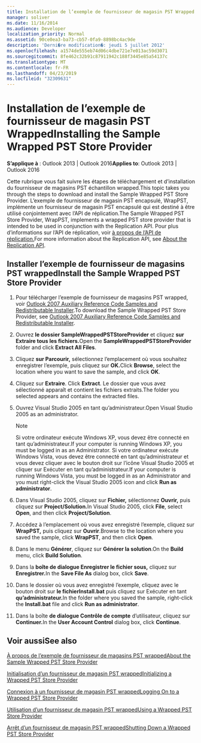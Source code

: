 ```yaml
---
title: Installation de l’exemple de fournisseur de magasin PST Wrapped
manager: soliver
ms.date: 11/16/2014
ms.audience: Developer
localization_priority: Normal
ms.assetid: 90ce0ea3-ba73-cb57-0fa9-8898bc4ac9de
description: 'Derni�re modification�: jeudi 5 juillet 2012'
ms.openlocfilehash: a1574de555eb74d06c4dbe721e7e013ac59d3071
ms.sourcegitcommit: 8fe462c32b91c87911942c188f3445e85a54137c
ms.translationtype: MT
ms.contentlocale: fr-FR
ms.lasthandoff: 04/23/2019
ms.locfileid: "32309631"
---
```

# <a name="installing-the-sample-wrapped-pst-store-provider"></a><span data-ttu-id="09bbd-103">Installation de l’exemple de fournisseur de magasin PST Wrapped</span><span class="sxs-lookup"><span data-stu-id="09bbd-103">Installing the Sample Wrapped PST Store Provider</span></span>

  
  
<span data-ttu-id="09bbd-104">**S’applique à** : Outlook 2013 | Outlook 2016</span><span class="sxs-lookup"><span data-stu-id="09bbd-104">**Applies to**: Outlook 2013 | Outlook 2016</span></span> 
  
<span data-ttu-id="09bbd-105">Cette rubrique vous fait suivre les étapes de téléchargement et d’installation du fournisseur de magasins PST échantillon wrapped.</span><span class="sxs-lookup"><span data-stu-id="09bbd-105">This topic takes you through the steps to download and install the Sample Wrapped PST Store Provider.</span></span> <span data-ttu-id="09bbd-106">L’exemple de fournisseur de magasin PST encapsulé, WrapPST, implémente un fournisseur de magasin PST encapsulé qui est destiné à être utilisé conjointement avec l’API de réplication.</span><span class="sxs-lookup"><span data-stu-id="09bbd-106">The Sample Wrapped PST Store Provider, WrapPST, implements a wrapped PST store provider that is intended to be used in conjunction with the Replication API.</span></span> <span data-ttu-id="09bbd-107">Pour plus d’informations sur l’API de réplication, voir [à propos de l’API de réplication.](about-the-replication-api.md)</span><span class="sxs-lookup"><span data-stu-id="09bbd-107">For more information about the Replication API, see [About the Replication API](about-the-replication-api.md).</span></span>
  
## <a name="install-the-sample-wrapped-pst-store-provider"></a><span data-ttu-id="09bbd-108">Installer l’exemple de fournisseur de magasins PST wrapped</span><span class="sxs-lookup"><span data-stu-id="09bbd-108">Install the Sample Wrapped PST Store Provider</span></span>

1. <span data-ttu-id="09bbd-109">Pour télécharger l’exemple de fournisseur de magasins PST wrapped, voir [Outlook 2007 Auxiliary Reference Code Samples and Redistributable Installer](https://www.microsoft.com/en-us/download/details.aspx?id=24102).</span><span class="sxs-lookup"><span data-stu-id="09bbd-109">To download the Sample Wrapped PST Store Provider, see [Outlook 2007 Auxiliary Reference Code Samples and Redistributable Installer](https://www.microsoft.com/en-us/download/details.aspx?id=24102).</span></span>
    
2. <span data-ttu-id="09bbd-110">Ouvrez **le dossier SampleWrappedPSTStoreProvider** et cliquez **sur Extraire tous les fichiers.**</span><span class="sxs-lookup"><span data-stu-id="09bbd-110">Open the **SampleWrappedPSTStoreProvider** folder and click **Extract All Files**.</span></span>
    
3. <span data-ttu-id="09bbd-111">Cliquez **sur Parcourir,** sélectionnez l’emplacement où vous souhaitez enregistrer l’exemple, puis cliquez sur **OK.**</span><span class="sxs-lookup"><span data-stu-id="09bbd-111">Click **Browse**, select the location where you want to save the sample, and click **OK**.</span></span>
    
4. <span data-ttu-id="09bbd-112">Cliquez sur **Extraire**. </span><span class="sxs-lookup"><span data-stu-id="09bbd-112">Click **Extract**.</span></span> <span data-ttu-id="09bbd-113">Le dossier que vous avez sélectionné apparaît et contient les fichiers extraits.</span><span class="sxs-lookup"><span data-stu-id="09bbd-113">The folder you selected appears and contains the extracted files.</span></span>
    
5. <span data-ttu-id="09bbd-114">Ouvrez Visual Studio 2005 en tant qu’administrateur.</span><span class="sxs-lookup"><span data-stu-id="09bbd-114">Open Visual Studio 2005 as an administrator.</span></span>
    
    > [!NOTE]
    > <span data-ttu-id="09bbd-115">Si votre ordinateur exécute Windows XP, vous devez être connecté en tant qu’administrateur.</span><span class="sxs-lookup"><span data-stu-id="09bbd-115">If your computer is running Windows XP, you must be logged in as an Administrator.</span></span> <span data-ttu-id="09bbd-116">Si votre ordinateur exécute Windows Vista, vous devez être connecté en tant qu’administrateur et vous devez cliquer avec le bouton droit sur l’icône Visual Studio 2005 et cliquer sur Exécuter en tant qu’administrateur.</span><span class="sxs-lookup"><span data-stu-id="09bbd-116">If your computer is running Windows Vista, you must be logged in as an Administrator and you must right-click the Visual Studio 2005 icon and click **Run as administrator**.</span></span> 
  
6. <span data-ttu-id="09bbd-117">Dans Visual Studio 2005, cliquez sur **Fichier,** sélectionnez **Ouvrir,** puis cliquez sur **Project/Solution.**</span><span class="sxs-lookup"><span data-stu-id="09bbd-117">In Visual Studio 2005, click **File**, select **Open**, and then click **Project/Solution**.</span></span>
    
7. <span data-ttu-id="09bbd-118">Accédez à l’emplacement où vous avez enregistré l’exemple, cliquez sur **WrapPST,** puis cliquez sur **Ouvrir**.</span><span class="sxs-lookup"><span data-stu-id="09bbd-118">Browse to the location where you saved the sample, click **WrapPST**, and then click **Open**.</span></span>
    
8. <span data-ttu-id="09bbd-119">Dans le menu **Générer**, cliquez sur **Générer la solution**.</span><span class="sxs-lookup"><span data-stu-id="09bbd-119">On the **Build** menu, click **Build Solution**.</span></span>
    
9. <span data-ttu-id="09bbd-120">Dans la **boîte de dialogue Enregistrer le fichier sous,** cliquez sur **Enregistrer.**</span><span class="sxs-lookup"><span data-stu-id="09bbd-120">In the **Save File As** dialog box, click **Save**.</span></span>
    
10. <span data-ttu-id="09bbd-121">Dans le dossier où vous avez enregistré l’exemple, cliquez avec le bouton droit sur **le fichierInstall.bat** puis cliquez sur Exécuter en tant **qu’administrateur.**</span><span class="sxs-lookup"><span data-stu-id="09bbd-121">In the folder where you saved the sample, right-click the **Install.bat** file and click **Run as administrator**.</span></span>
    
11. <span data-ttu-id="09bbd-122">Dans la boîte **de dialogue Contrôle de compte** d’utilisateur, cliquez sur **Continuer.**</span><span class="sxs-lookup"><span data-stu-id="09bbd-122">In the **User Account Control** dialog box, click **Continue**.</span></span>
    
## <a name="see-also"></a><span data-ttu-id="09bbd-123">Voir aussi</span><span class="sxs-lookup"><span data-stu-id="09bbd-123">See also</span></span>



[<span data-ttu-id="09bbd-124">À propos de l’exemple de fournisseur de magasins PST wrapped</span><span class="sxs-lookup"><span data-stu-id="09bbd-124">About the Sample Wrapped PST Store Provider</span></span>](about-the-sample-wrapped-pst-store-provider.md)
  
[<span data-ttu-id="09bbd-125">Initialisation d’un fournisseur de magasin PST wrapped</span><span class="sxs-lookup"><span data-stu-id="09bbd-125">Initializing a Wrapped PST Store Provider</span></span>](initializing-a-wrapped-pst-store-provider.md)
  
[<span data-ttu-id="09bbd-126">Connexion à un fournisseur de magasin PST wrapped</span><span class="sxs-lookup"><span data-stu-id="09bbd-126">Logging On to a Wrapped PST Store Provider</span></span>](logging-on-to-a-wrapped-pst-store-provider.md)
  
[<span data-ttu-id="09bbd-127">Utilisation d’un fournisseur de magasin PST wrapped</span><span class="sxs-lookup"><span data-stu-id="09bbd-127">Using a Wrapped PST Store Provider</span></span>](using-a-wrapped-pst-store-provider.md)
  
[<span data-ttu-id="09bbd-128">Arrêt d’un fournisseur de magasin PST wrapped</span><span class="sxs-lookup"><span data-stu-id="09bbd-128">Shutting Down a Wrapped PST Store Provider</span></span>](shutting-down-a-wrapped-pst-store-provider.md)

